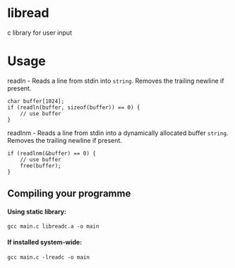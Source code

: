 # libread
 c library for user input

# Usage
readln - Reads a line from stdin into `string`. Removes the trailing newline if present.
```
char buffer[1024];
if (readln(buffer, sizeof(buffer)) == 0) {
    // use buffer
}
```
readlnm - Reads a line from stdin into a dynamically allocated buffer `string`. Removes the trailing newline if present.
```
if (readlnm(&buffer) == 0) {
    // use buffer
    free(buffer);
}
```
## Compiling your programme
#### Using static library:
```
gcc main.c libreadc.a -o main
```
#### If installed system-wide: 
```
gcc main.c -lreadc -o main
```
